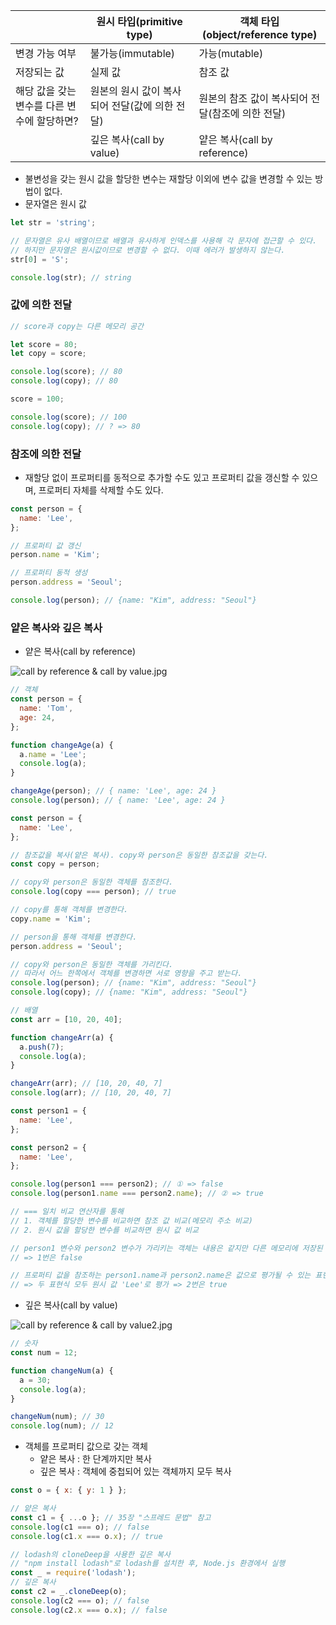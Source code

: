 |                                             | 원시 타입(primitive type)                      | 객체 타입(object/reference type)                 |
| ------------------------------------------- | ---------------------------------------------- | ------------------------------------------------ |
| 변경 가능 여부                              | 불가능(immutable)                              | 가능(mutable)                                    |
| 저장되는 값                                 | 실제 값                                        | 참조 값                                          |
| 해당 값을 갖는 변수를 다른 변수에 할당하면? | 원본의 원시 값이 복사되어 전달(값에 의한 전달) | 원본의 참조 값이 복사되어 전달(참조에 의한 전달) |
|                                             | 깊은 복사(call by value)                       | 얕은 복사(call by reference)                     |

- 불변성을 갖는 원시 값을 할당한 변수는 재할당 이외에 변수 값을 변경할 수 있는 방법이 없다.
- 문자열은 원시 값

```jsx
let str = 'string';

// 문자열은 유사 배열이므로 배열과 유사하게 인덱스를 사용해 각 문자에 접근할 수 있다.
// 하지만 문자열은 원시값이므로 변경할 수 없다. 이때 에러가 발생하지 않는다.
str[0] = 'S';

console.log(str); // string
```

### 값에 의한 전달

```jsx
// score과 copy는 다른 메모리 공간

let score = 80;
let copy = score;

console.log(score); // 80
console.log(copy); // 80

score = 100;

console.log(score); // 100
console.log(copy); // ? => 80
```

### 참조에 의한 전달

- 재할당 없이 프로퍼티를 동적으로 추가할 수도 있고 프로퍼티 값을 갱신할 수 있으며, 프로퍼티 자체를 삭제할 수도 있다.

```jsx
const person = {
  name: 'Lee',
};

// 프로퍼티 값 갱신
person.name = 'Kim';

// 프로퍼티 동적 생성
person.address = 'Seoul';

console.log(person); // {name: "Kim", address: "Seoul"}
```

### 얕은 복사와 깊은 복사

- 얕은 복사(call by reference)

![call by reference & call by value.jpg](./week02/img/call%20by%20reference%20&%20call%20by%20value.jpg)

```jsx
// 객체
const person = {
  name: 'Tom',
  age: 24,
};

function changeAge(a) {
  a.name = 'Lee';
  console.log(a);
}

changeAge(person); // { name: 'Lee', age: 24 }
console.log(person); // { name: 'Lee', age: 24 }
```

```jsx
const person = {
  name: 'Lee',
};

// 참조값을 복사(얕은 복사). copy와 person은 동일한 참조값을 갖는다.
const copy = person;

// copy와 person은 동일한 객체를 참조한다.
console.log(copy === person); // true

// copy를 통해 객체를 변경한다.
copy.name = 'Kim';

// person을 통해 객체를 변경한다.
person.address = 'Seoul';

// copy와 person은 동일한 객체를 가리킨다.
// 따라서 어느 한쪽에서 객체를 변경하면 서로 영향을 주고 받는다.
console.log(person); // {name: "Kim", address: "Seoul"}
console.log(copy); // {name: "Kim", address: "Seoul"}
```

```jsx
// 배열
const arr = [10, 20, 40];

function changeArr(a) {
  a.push(7);
  console.log(a);
}

changeArr(arr); // [10, 20, 40, 7]
console.log(arr); // [10, 20, 40, 7]
```

```jsx
const person1 = {
  name: 'Lee',
};

const person2 = {
  name: 'Lee',
};

console.log(person1 === person2); // ① => false
console.log(person1.name === person2.name); // ② => true

// === 일치 비교 연산자를 통해
// 1. 객체를 할당한 변수를 비교하면 참조 값 비교(메모리 주소 비교)
// 2. 원시 값을 할당한 변수를 비교하면 원시 값 비교

// person1 변수와 person2 변수가 가리키는 객체는 내용은 같지만 다른 메모리에 저장된 별개의 객체
// => 1번은 false

// 프로퍼티 값을 참조하는 person1.name과 person2.name은 값으로 평가될 수 있는 표현식
// => 두 표현식 모두 원시 값 'Lee'로 평가 => 2번은 true
```

- 깊은 복사(call by value)

![call by reference & call by value2.jpg](./week02/img/call%20by%20reference%20&%20call%20by%20value2.jpg)

```jsx
// 숫자
const num = 12;

function changeNum(a) {
  a = 30;
  console.log(a);
}

changeNum(num); // 30
console.log(num); // 12
```

- 객체를 프로퍼티 값으로 갖는 객체
  - 얕은 복사 : 한 단계까지만 복사
  - 깊은 복사 : 객체에 중첩되어 있는 객체까지 모두 복사

```jsx
const o = { x: { y: 1 } };

// 얕은 복사
const c1 = { ...o }; // 35장 "스프레드 문법" 참고
console.log(c1 === o); // false
console.log(c1.x === o.x); // true

// lodash의 cloneDeep을 사용한 깊은 복사
// "npm install lodash"로 lodash를 설치한 후, Node.js 환경에서 실행
const _ = require('lodash');
// 깊은 복사
const c2 = _.cloneDeep(o);
console.log(c2 === o); // false
console.log(c2.x === o.x); // false
```
